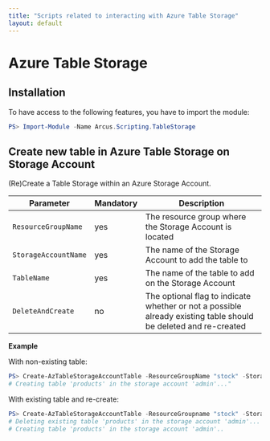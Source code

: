 ```yaml
---
title: "Scripts related to interacting with Azure Table Storage"
layout: default
---
```


# Azure Table Storage

## Installation

To have access to the following features, you have to import the module:

```powershell
PS> Import-Module -Name Arcus.Scripting.TableStorage
```

## Create new table in Azure Table Storage on Storage Account

(Re)Create a Table Storage within an Azure Storage Account.

| Parameter            | Mandatory | Description                                                                                                     |
| -------------------- | --------- | --------------------------------------------------------------------------------------------------------------- |
| `ResourceGroupName`  | yes       | The resource group where the Storage Account is located                                                           |
| `StorageAccountName` | yes       | The name of the Storage Account to add the table to                                                             |
| `TableName`          | yes       | The name of the table to add on the Storage Account                                                             |
| `DeleteAndCreate`    | no        | The optional flag to indicate whether or not a possible already existing table should be deleted and re-created |

**Example**

With non-existing table:

```powershell
PS> Create-AzTableStorageAccountTable -ResourceGroupName "stock" -StorageAccountName "admin" -TableName "products"
# Creating table 'products' in the storage account 'admin'..."
```

With existing table and re-create:

```powershell
PS> Create-AzTableStorageAccountTable -ResourceGroupname "stock" -StorageAccountName "admin" -TableName "products" -DeleteAndCreate
# Deleting existing table 'products' in the storage account 'admin'...
# Creating table 'products' in the storage account 'admin'..
```

